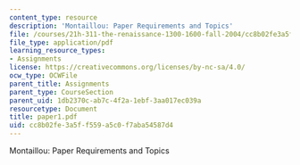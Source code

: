 ```yaml
---
content_type: resource
description: 'Montaillou: Paper Requirements and Topics'
file: /courses/21h-311-the-renaissance-1300-1600-fall-2004/cc8b02fe3a5ff559a5c0f7aba54587d4_paper1.pdf
file_type: application/pdf
learning_resource_types:
- Assignments
license: https://creativecommons.org/licenses/by-nc-sa/4.0/
ocw_type: OCWFile
parent_title: Assignments
parent_type: CourseSection
parent_uid: 1db2370c-ab7c-4f2a-1ebf-3aa017ec039a
resourcetype: Document
title: paper1.pdf
uid: cc8b02fe-3a5f-f559-a5c0-f7aba54587d4
---
```

Montaillou: Paper Requirements and Topics